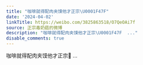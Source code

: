 ```yaml
---
title: "咖啡就得配肉夹馍他才正宗\U0001F47F"
date: '2024-04-02'
linkTitle: https://weibo.com/3825863518/O7QeOAi7f
source: 正宗毒奶菇的微博
description: "咖啡就得配肉夹馍他才正宗\U0001F47F  ..."
disable_comments: true
---
```

咖啡就得配肉夹馍他才正宗👿  ...